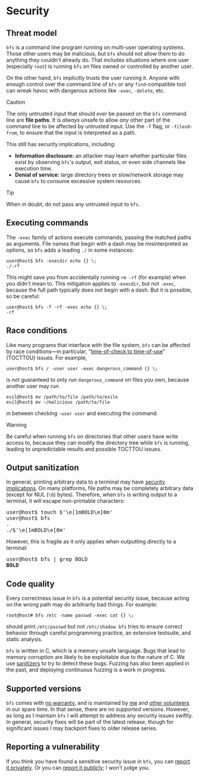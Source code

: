 Security
========

Threat model
------------

`bfs` is a command line program running on multi-user operating systems.
Those other users may be malicious, but `bfs` should not allow them to do anything they couldn't already do.
That includes situations where one user (especially `root`) is running `bfs` on files owned or controlled by another user.

On the other hand, `bfs` implicitly trusts the user running it.
Anyone with enough control over the command line of `bfs` or any `find`-compatible tool can wreak havoc with dangerous actions like `-exec`, `-delete`, etc.

> [!CAUTION]
> The only untrusted input that should *ever* be passed on the `bfs` command line are **file paths**.
> It is *always* unsafe to allow *any* other part of the command line to be affected by untrusted input.
> Use the `-f` flag, or `-files0-from`, to ensure that the input is interpreted as a path.

This still has security implications, including:

- **Information disclosure:** an attacker may learn whether particular files exist by observing `bfs`'s output, exit status, or even side channels like execution time.
- **Denial of service:** large directory trees or slow/network storage may cause `bfs` to consume excessive system resources.

> [!TIP]
> When in doubt, do not pass any untrusted input to `bfs`.


Executing commands
------------------

The `-exec` family of actions execute commands, passing the matched paths as arguments.
File names that begin with a dash may be misinterpreted as options, so `bfs` adds a leading `./` in some instances:

```console
user@host$ bfs -execdir echo {} \;
./-rf
```

This might save you from accidentally running `rm -rf` (for example) when you didn't mean to.
This mitigation applies to `-execdir`, but not `-exec`, because the full path typically does not begin with a dash.
But it is possible, so be careful:

```console
user@host$ bfs -f -rf -exec echo {} \;
-rf
```


Race conditions
---------------

Like many programs that interface with the file system, `bfs` can be affected by race conditions&mdash;in particular, "[time-of-check to time-of-use](https://en.wikipedia.org/wiki/Time-of-check_to_time-of-use)" (TOCTTOU) issues.
For example,

```console
user@host$ bfs / -user user -exec dangerous_command {} \;
```

is not guaranteed to only run `dangerous_command` on files you own, because another user may run

```console
evil@host$ mv /path/to/file /path/to/exile
evil@host$ mv ~/malicious /path/to/file
```

in between checking `-user user` and executing the command.

> [!WARNING]
> Be careful when running `bfs` on directories that other users have write access to, because they can modify the directory tree while `bfs` is running, leading to unpredictable results and possible TOCTTOU issues.


Output sanitization
-------------------

In general, printing arbitrary data to a terminal may have [security](https://hdm.io/writing/termulation.txt) [implications](https://dgl.cx/2023/09/ansi-terminal-security#vulnerabilities-using-known-replies).
On many platforms, file paths may be completely arbitrary data (except for NUL (`\0`) bytes).
Therefore, when `bfs` is writing output to a terminal, it will escape non-printable characters:

<pre>
user@host$ touch $'\e[1mBOLD\e[0m'
user@host$ bfs
.
./$'\e[1mBOLD\e[0m'
</pre>

However, this is fragile as it only applies when outputting directly to a terminal:

<pre>
user@host$ bfs | grep BOLD
<strong>BOLD</strong>
</pre>


Code quality
------------

Every correctness issue in `bfs` is a potential security issue, because acting on the wrong path may do arbitrarily bad things.
For example:

```console
root@host# bfs /etc -name passwd -exec cat {} \;
```

should print `/etc/passwd` but not `/etc/shadow`.
`bfs` tries to ensure correct behavior through careful programming practice, an extensive testsuite, and static analysis.

`bfs` is written in C, which is a memory unsafe language.
Bugs that lead to memory corruption are likely to be exploitable due to the nature of C.
We use [sanitizers](https://github.com/google/sanitizers) to try to detect these bugs.
Fuzzing has also been applied in the past, and deploying continuous fuzzing is a work in progress.


Supported versions
------------------

`bfs` comes with [no warranty](/LICENSE), and is maintained by [me](https://tavianator.com/) and [other volunteers](https://github.com/tavianator/bfs/graphs/contributors) in our spare time.
In that sense, there are no *supported* versions.
However, as long as I maintain `bfs` I will attempt to address any security issues swiftly.
In general, security fixes will be part of the latest release, though for significant issues I may backport fixes to older release series.


Reporting a vulnerability
-------------------------

If you think you have found a sensitive security issue in `bfs`, you can [report it privately](https://github.com/tavianator/bfs/security/advisories/new).
Or you can [report it publicly](https://github.com/tavianator/bfs/issues/new); I won't judge you.
